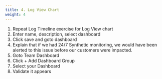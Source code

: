 ```yaml
---
title: 4. Log View Chart
weight: 4
---
```



1. Repeat Log Timeline exercise for Log View chart
2. Enter name, description, select dashboard
3. Click save and goto dashboard
4. Explain that if we had 24/7 Synthetic monitoring, we would have been alerted to this issue before our customers were impacted.
5. Goto Team Dashboard
6. Click + Add Dashboard Group
7. Select your Dashboard
8. Validate it appears
